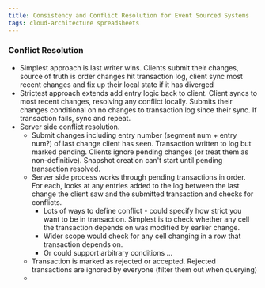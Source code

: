```yaml
---
title: Consistency and Conflict Resolution for Event Sourced Systems
tags: cloud-architecture spreadsheets
---
```


### Conflict Resolution

* Simplest approach is last writer wins. Clients submit their changes, source of truth is order changes hit transaction log, client sync most recent changes and fix up their local state if it has diverged
* Strictest approach extends add entry logic back to client. Client syncs to most recent changes, resolving any conflict locally. Submits their changes conditional on no changes to transaction log since their sync. If transaction fails, sync and repeat.
* Server side conflict resolution.
  * Submit changes including entry number (segment num + entry num?) of last change client has seen. Transaction written to log but marked pending. Clients ignore pending changes (or treat them as non-definitive). Snapshot creation can't start until pending transaction resolved. 
  * Server side process works through pending transactions in order. For each, looks at any entries added to the log between the last change the client saw and the submitted transaction and checks for conflicts. 
    * Lots of ways to define conflict - could specify how strict you want to be in transaction. Simplest is to check whether any cell the transaction depends on was modified by earlier change. 
    * Wider scope would check for any cell changing in a row that transaction depends on. 
    * Or could support arbitrary conditions ...
  * Transaction is marked as rejected or accepted. Rejected transactions are ignored by everyone (filter them out when querying)
  * 